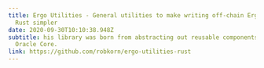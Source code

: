 ```yaml
---
title: Ergo Utilities - General utilities to make writing off-chain Ergo code in
  Rust simpler
date: 2020-09-30T10:10:38.948Z
subtitle: his library was born from abstracting out reusable components from the
  Oracle Core.
link: https://github.com/robkorn/ergo-utilities-rust
---
```

